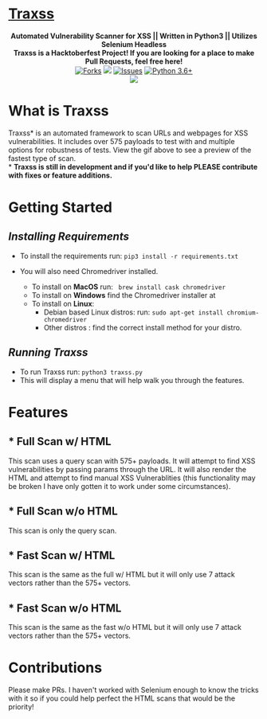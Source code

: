 # <u><b>Traxss</b></u>

<p align="center">
  <b>Automated Vulnerability Scanner for XSS || Written in Python3 || Utilizes Selenium Headless</b></br>
  <b>Traxss is a Hacktoberfest Project! If you are looking for a place to make Pull Requests, feel free here!</b></br>
  <a href="https://github.com/M4cs/traxss/network"><img src="https://img.shields.io/github/forks/M4cs/traxss# .svg" alt="Forks"></a>
  <a href="https://github.com/M4cs/traxss/stargazers"><img src="https://img.shields.io/github/stars/M4cs/traxss.svg" atl="Stars"></a>
  <a href="https://github.com/M4cs/traxss/issues"><img src="https://img.shields.io/github/issues/M4cs/traxss.svg" alt="Issues"></a>
  <a href="http://www.python.org/download/"><img alt="Python 3.6+" src="https://img.shields.io/badge/Python-3.6+-yellow.svg"></a></br>
  <a href="https://asciinema.org/a/273492" target="_blank"><img src="https://asciinema.org/a/273492.svg" /></a>
</p>

# __What is Traxss__

Traxss* is an automated framework to scan URLs and webpages for XSS vulnerabilities. It includes over 575 payloads to test with and multiple options for robustness of tests. View the gif above to see a preview of the fastest type of scan.</br>
    * **Traxss is still in development and if you'd like to help PLEASE contribute with fixes or feature additions.**

# __Getting Started__

## _Installing Requirements_

* To install the requirements run: ```pip3 install -r requirements.txt```

* You will also need Chromedriver installed.
  * To install on <b>MacOS</b> run:  ```  brew install cask chromedriver  ```
  * To install on <b>Windows</b> find the Chromedriver installer at <a href="https://chromedriver.chromium.org/downloads"></a>
  * To install on <b>Linux</b>:
    * Debian based Linux distros: run:    ```sudo apt-get install chromium-chromedriver```
    * Other distros : find the correct install method for your distro.

## _Running Traxss_

* To run Traxss run: ```python3 traxss.py```</br>
* This will display a menu that will help walk you through the features.

# __Features__

## * Full Scan w/ HTML

This scan uses a query scan with 575+ payloads. It will attempt to find XSS vulnerabilities by passing params through the URL. It will also render the HTML and attempt to find manual XSS Vulnerablities (this functionality may be broken I have only gotten it to work under some circumstances).

## * Full Scan w/o HTML

This scan is only the query scan.

## * Fast Scan w/ HTML

This scan is the same as the full w/ HTML but it will only use 7 attack vectors rather than the 575+ vectors.

## * Fast Scan w/o HTML

This scan is the same as the fast w/o HTML but it will only use 7 attack vectors rather than the 575+ vectors.

# __Contributions__

Please make PRs. I haven't worked with Selenium enough to know the tricks with it so if you could help perfect the HTML scans that would be the priority!
